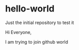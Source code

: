 # hello-world
Just the initial repository to test it

Hi Everyone,

I am trying to join github world
